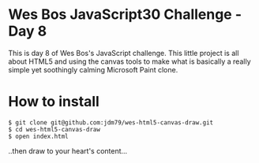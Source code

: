 # Wes Bos JavaScript30 Challenge - Day 8

This is day 8 of Wes Bos's JavaScript challenge. This little project is all about HTML5 and using the canvas tools to make what is basically a really simple yet soothingly calming Microsoft Paint clone.

# How to install

```
$ git clone git@github.com:jdm79/wes-html5-canvas-draw.git
$ cd wes-html5-canvas-draw
$ open index.html
```

..then draw to your heart's content...
